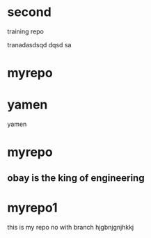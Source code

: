 # second
training repo

tranadasdsqd dqsd sa

# myrepo

# yamen
yamen
# myrepo
## obay is the king of engineering
# myrepo1
this is my repo no with branch
hjgbnjgnjhkkj


